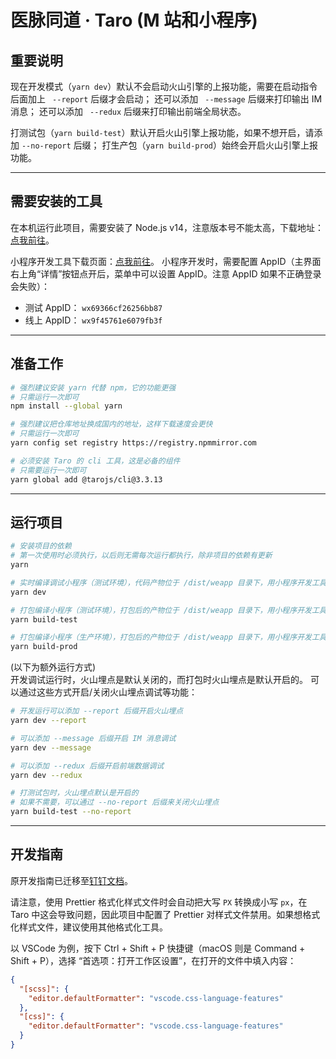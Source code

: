 # 医脉同道 · Taro (M 站和小程序)

## 重要说明

现在开发模式（`yarn dev`）默认不会启动火山引擎的上报功能，需要在启动指令后面加上 ` --report` 后缀才会启动；
还可以添加 ` --message` 后缀来打印输出 IM 消息；
还可以添加 ` --redux` 后缀来打印输出前端全局状态。

打测试包（`yarn build-test`）默认开启火山引擎上报功能，如果不想开启，请添加 `--no-report` 后缀；
打生产包（`yarn build-prod`）始终会开启火山引擎上报功能。

---

## 需要安装的工具

在本机运行此项目，需要安装了 Node.js v14，注意版本号不能太高，下载地址：[点我前往](https://nodejs.org/dist/v14.20.1/)。

小程序开发工具下载页面：[点我前往](https://developers.weixin.qq.com/miniprogram/dev/devtools/download.html)。
小程序开发时，需要配置 AppID（主界面右上角“详情”按钮点开后，菜单中可以设置 AppID。注意 AppID 如果不正确登录会失败）：

- 测试 AppID： `wx69366cf26256bb87`
- 线上 AppID： `wx9f45761e6079fb3f`

---

## 准备工作

```bash
# 强烈建议安装 yarn 代替 npm，它的功能更强
# 只需运行一次即可
npm install --global yarn

# 强烈建议把仓库地址换成国内的地址，这样下载速度会更快
# 只需运行一次即可
yarn config set registry https://registry.npmmirror.com

# 必须安装 Taro 的 cli 工具，这是必备的组件
# 只需要运行一次即可
yarn global add @tarojs/cli@3.3.13
```

---

## 运行项目

```bash
# 安装项目的依赖
# 第一次使用时必须执行，以后则无需每次运行都执行，除非项目的依赖有更新
yarn

# 实时编译调试小程序（测试环境），代码产物位于 /dist/weapp 目录下，用小程序开发工具导入它
yarn dev

# 打包编译小程序（测试环境），打包后的产物位于 /dist/weapp 目录下，用小程序开发工具导入它
yarn build-test

# 打包编译小程序（生产环境），打包后的产物位于 /dist/weapp 目录下，用小程序开发工具导入它
yarn build-prod
```

(以下为额外运行方式)  
开发调试运行时，火山埋点是默认关闭的，而打包时火山埋点是默认开启的。
可以通过这些方式开启/关闭火山埋点调试等功能：

```bash
# 开发运行可以添加 --report 后缀开启火山埋点
yarn dev --report

# 可以添加 --message 后缀开启 IM 消息调试
yarn dev --message

# 可以添加 --redux 后缀开启前端数据调试
yarn dev --redux

# 打测试包时，火山埋点默认是开启的
# 如果不需要，可以通过 --no-report 后缀来关闭火山埋点
yarn build-test --no-report
```

---

## 开发指南

原开发指南已迁移至[钉钉文档](https://alidocs.dingtalk.com/i/nodes/6wPdlBDrQk4JY0lppk3LVXKx72oEGeL5)。

请注意，使用 Prettier 格式化样式文件时会自动把大写 `PX` 转换成小写 `px`，在 Taro 中这会导致问题，因此项目中配置了 Prettier 对样式文件禁用。如果想格式化样式文件，建议使用其他格式化工具。

以 VSCode 为例，按下 Ctrl + Shift + P 快捷键（macOS 则是 Command + Shift + P），选择 “首选项：打开工作区设置”，在打开的文件中填入内容：

```json
{
  "[scss]": {
    "editor.defaultFormatter": "vscode.css-language-features"
  },
  "[css]": {
    "editor.defaultFormatter": "vscode.css-language-features"
  }
}
```
